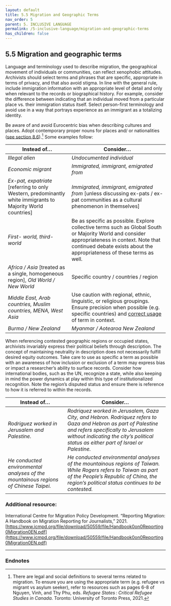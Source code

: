 ```yaml
---
layout: default
title: 5.5 Migration and Geographic Terms
nav_order: 5
parent: 5. INCLUSIVE LANGUAGE
permalink: /5-inclusive-language/migration-and-geographic-terms
has_children: false
---
```


## 5.5 Migration and geographic terms

Language and terminology used to describe migration, the geographical movement of individuals or communities, can reflect xenophobic attitudes. Archivists should select terms and phrases that are specific, appropriate in terms of privacy, and that also avoid stigma. In line with the general rule, include immigration information with an appropriate level of detail and only when relevant to the records or biographical history. For example, consider the difference between indicating that an individual moved from a particular place vs. their immigration status itself. Select person-first terminology and avoid use in a way that portrays experience as an immigrant as a totalizing identity.

Be aware of and avoid Eurocentric bias when describing cultures and places. Adopt contemporary proper nouns for places and/ or nationalities ([see section 8.6](/UTARMS-style-guide/8-mechanics/geographic-place-names)).[^37] Some examples follow:

| **Instead of…**                                                                                                | **Consider…**                                                                                                                                                                                                                                                   |
| -------------------------------------------------------------------------------------------------------------- | --------------------------------------------------------------------------------------------------------------------------------------------------------------------------------------------------------------------------------------------------------------- |
| *Illegal alien*                                                                                                | *Undocumented individual*                                                                                                                                                                                                                                       |
| *Economic migrant*                                                                                             | *Immigrated, immigrant, emigrated from*                                                                                                                                                                                                                         |
| *Ex-pat, expatriate* \[referring to only Western, predominantly white immigrants to Majority World countries\] | *Immigrated, immigrant, emigrated from* \[unless discussing ex-pats / ex-pat communities as a cultural phenomenon in themselves\]                                                                                                                               |
| *First- world, third-world*                                                                                    | Be as specific as possible. Explore collective terms such as Global South or Majority World and consider appropriateness in context. Note that continued debate exists about the appropriateness of these terms as well.                                        |
| *Africa / Asia* \[treated as a single, homogeneous region\], *Old World / New World*                           | Specific country / countries / region                                                                                                                                                                                                                           |
| *Middle East, Arab countries, Muslim countries, MENA, West Asia*                                               | Use caution with regional, ethnic, linguistic, or religious groupings. Ensure precision when possible (e.g. specific countries) and [correct usage](https://teachmideast.org/articles/arab-middle-eastern-and-muslim-whats-the-difference/) of term in context. |
| *Burma / New Zealand*                                                                                          | *Myanmar / Aotearoa New Zealand*                                                                                                                                                                                                                                |

When referencing contested geographic regions or occupied states, archivists invariably express their political beliefs through description. The concept of maintaining neutrality in description does not necessarily fulfill desired equity outcomes. Take care to use as specific a term as possible with an awareness of how inclusion or exclusion of a term may express bias or impact a researcher’s ability to surface records. Consider how international bodies, such as the UN, recognize a state, while also keeping in mind the power dynamics at play within this type of institutionalized recognition. Note the region’s disputed status and ensure there is reference to how it is referred to within the records.

| **Instead of…**                                                                     | **Consider…**                                                                                                                                                                                                                               |
| ----------------------------------------------------------------------------------- | ------------------------------------------------------------------------------------------------------------------------------------------------------------------------------------------------------------------------------------------- |
| *Rodriguez worked in Jerusalem and Palestine.*                                      | *Rodriquez worked in Jerusalem, Gaza City, and Hebron. Rodriquez refers to Gaza and Hebron as part of Palestine and refers specifically to Jerusalem without indicating the city’s political status as either part of Israel or Palestine.* |
| *He conducted environmental analyses of the mountainous regions of Chinese Taipei.* | *He conducted environmental analyses of the mountainous regions of Taiwan. While Rogers refers to Taiwan as part of the People’s Republic of China, the region’s political status continues to be contested.*                               |

### Additional resource:

International Centre for Migration Policy Development. “Reporting Migration: A Handbook on Migration Reporting for Journalists,” 2021. [https://www.icmpd.org/file/download/50559/file/Handbook0on0Reporting0Migration0EN.pdf](https://www.icmpd.org/file/download/50559/file/Handbook0on0Reporting0Migration0EN.pdf)

---

### Endnotes

[^37]: There are legal and social definitions to several terms related to migration. To ensure you are using the appropriate term (e.g. refugee vs migrant vs asylum seeker), refer to resources such as pages 6-8 of Nguyen, Vinh, and Thy Phu, eds. *Refugee States : Critical Refugee Studies in Canada*. Toronto: University of Toronto Press, 2021.